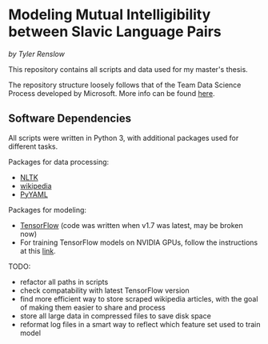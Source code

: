 # Modeling Mutual Intelligibility between Slavic Language Pairs
*by Tyler Renslow*

This repository contains all scripts and data used for my master's thesis.

The repository structure loosely follows that of the Team Data Science Process developed by Microsoft. More info can be found [here](https://docs.microsoft.com/en-us/azure/machine-learning/team-data-science-process/overview).

## Software Dependencies
All scripts were written in Python 3, with additional packages used for different tasks.

Packages for data processing:
- [NLTK](https://www.nltk.org/install.html)
- [wikipedia](https://pypi.org/project/wikipedia/)
- [PyYAML](https://pyyaml.org/wiki/PyYAMLDocumentation)

Packages for modeling:
- [TensorFlow](https://www.tensorflow.org/install) (code was written when v1.7 was latest, may be broken now)
- For training TensorFlow models on NVIDIA GPUs, follow the instructions at this [link](https://www.tensorflow.org/install/gpu).

TODO:

- refactor all paths in scripts
- check compatability with latest TensorFlow version
- find more efficient way to store scraped wikipedia articles, with the goal of making them easier to share and process
- store all large data in compressed files to save disk space
- reformat log files in a smart way to reflect which feature set used to train model

